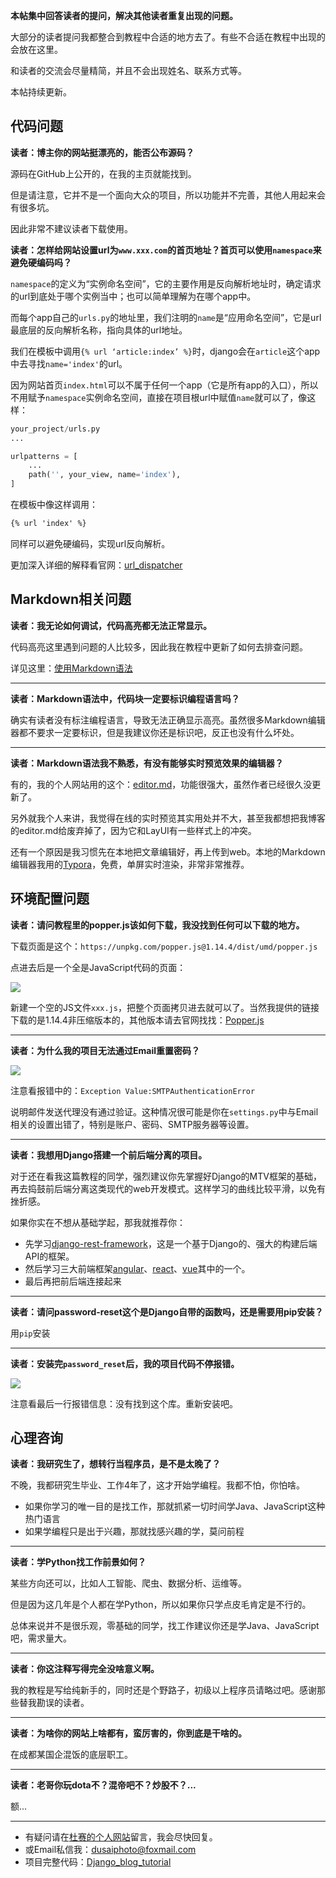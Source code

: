 **本帖集中回答读者的提问，解决其他读者重复出现的问题。**

大部分的读者提问我都整合到教程中合适的地方去了。有些不合适在教程中出现的会放在这里。

和读者的交流会尽量精简，并且不会出现姓名、联系方式等。

本帖持续更新。

## 代码问题

**读者：博主你的网站挺漂亮的，能否公布源码？**

源码在GitHub上公开的，在我的主页就能找到。

但是请注意，它并不是一个面向大众的项目，所以功能并不完善，其他人用起来会有很多坑。

因此非常不建议读者下载使用。

**读者：怎样给网站设置url为`www.xxx.com`的首页地址？首页可以使用`namespace`来避免硬编码吗？**

`namespace`的定义为“实例命名空间”，它的主要作用是反向解析地址时，确定请求的url到底处于哪个实例当中；也可以简单理解为在哪个app中。

而每个app自己的`urls.py`的地址里，我们注明的`name`是“应用命名空间”，它是url最底层的反向解析名称，指向具体的url地址。

我们在模板中调用`{% url ‘article:index’ %}`时，django会在`article`这个app中去寻找`name='index'`的url。

因为网站首页`index.html`可以不属于任何一个app（它是所有app的入口），所以不用赋予`namespace`实例命名空间，直接在项目根url中赋值`name`就可以了，像这样：

```python
your_project/urls.py
...

urlpatterns = [
    ...
    path('', your_view, name='index'),
]
```

在模板中像这样调用：

```html
{% url 'index' %}
```

同样可以避免硬编码，实现url反向解析。

更加深入详细的解释看官网：[url_dispatcher](https://docs.djangoproject.com/en/2.1/topics/http/urls/)

## Markdown相关问题

**读者：我无论如何调试，代码高亮都无法正常显示。**

代码高亮这里遇到问题的人比较多，因此我在教程中更新了如何去排查问题。

详见这里：[使用Markdown语法](https://www.dusaiphoto.com/article/article-detail/20/)

------

**读者：Markdown语法中，代码块一定要标识编程语言吗？**

确实有读者没有标注编程语言，导致无法正确显示高亮。虽然很多Markdown编辑器都不要求一定要标识，但是我建议你还是标识吧，反正也没有什么坏处。

------

**读者：Markdown语法我不熟悉，有没有能够实时预览效果的编辑器？**

有的，我的个人网站用的这个：[editor.md](https://github.com/pandao/editor.md)，功能很强大，虽然作者已经很久没更新了。

另外就我个人来讲，我觉得在线的实时预览其实用处并不大，甚至我都想把我博客的editor.md给废弃掉了，因为它和LayUI有一些样式上的冲突。

还有一个原因是我习惯先在本地把文章编辑好，再上传到web。本地的Markdown编辑器我用的[Typora](https://typora.io/)，免费，单屏实时渲染，非常非常推荐。

## 环境配置问题

**读者：请问教程里的popper.js该如何下载，我没找到任何可以下载的地方。**

下载页面是这个：`https://unpkg.com/popper.js@1.14.4/dist/umd/popper.js`

点进去后是一个全是JavaScript代码的页面：

![](./assets/43.读者常见问题/屏幕截图117.jpg)

新建一个空的JS文件`xxx.js`，把整个页面拷贝进去就可以了。当然我提供的链接下载的是1.14.4非压缩版本的，其他版本请去官网找找：[Popper.js](https://popper.js.org/)

---

**读者：为什么我的项目无法通过Email重置密码？**

![](./assets/43.读者常见问题/屏幕截图118_awNgDda.jpg)

注意看报错中的：`Exception Value:SMTPAuthenticationError`

说明邮件发送代理没有通过验证。这种情况很可能是你在`settings.py`中与Email相关的设置出错了，特别是账户、密码、SMTP服务器等设置。

---

**读者：我想用Django搭建一个前后端分离的项目。**

对于还在看我这篇教程的同学，强烈建议你先掌握好Django的MTV框架的基础，再去捣鼓前后端分离这类现代的web开发模式。这样学习的曲线比较平滑，以免有挫折感。

如果你实在不想从基础学起，那我就推荐你：

- 先学习[django-rest-framework](https://www.django-rest-framework.org/)，这是一个基于Django的、强大的构建后端API的框架。
- 然后学习三大前端框架[angular](https://angular.io/)、[react](https://reactjs.org/)、[vue](https://cn.vuejs.org/index.html)其中的一个。
- 最后再把前后端连接起来

------

**读者：请问password-reset这个是Django自带的函数吗，还是需要用pip安装？**

用`pip`安装

------

**读者：安装完`password_reset`后，我的项目代码不停报错。**

![](./assets/43.读者常见问题/屏幕截图119.jpg)

注意看最后一行报错信息：没有找到这个库。重新安装吧。

## 心理咨询

**读者：我研究生了，想转行当程序员，是不是太晚了？**

不晚，我都研究生毕业、工作4年了，这才开始学编程。我都不怕，你怕啥。

- 如果你学习的唯一目的是找工作，那就抓紧一切时间学Java、JavaScript这种热门语言
- 如果学编程只是出于兴趣，那就找感兴趣的学，莫问前程

---

**读者：学Python找工作前景如何？**

某些方向还可以，比如人工智能、爬虫、数据分析、运维等。

但是因为这几年是个人都在学Python，所以如果你只学点皮毛肯定是不行的。

总体来说并不是很乐观，零基础的同学，找工作建议你还是学Java、JavaScript吧，需求量大。

---

**读者：你这注释写得完全没啥意义啊。**

我的教程是写给纯新手的，同时还是个野路子，初级以上程序员请略过吧。感谢那些替我勘误的读者。

---

**读者：为啥你的网站上啥都有，蛮厉害的，你到底是干啥的。**

在成都某国企混饭的底层职工。

---

**读者：老哥你玩dota不？混帝吧不？炒股不？...**

额...

---

- 有疑问请在[杜赛的个人网站](http://www.dusaiphoto.com)留言，我会尽快回复。
- 或Email私信我：dusaiphoto@foxmail.com
- 项目完整代码：[Django_blog_tutorial](https://github.com/stacklens/django_blog_tutorial)
